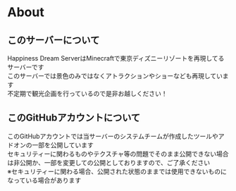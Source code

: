 # About
## このサーバーについて
Happiness Dream ServerはMinecraftで東京ディズニーリゾートを再現してるサーバーです  
このサーバーでは景色のみではなくアトラクションやショーなども再現しています  
不定期で観光企画を行っているので是非お越しください！
## このGitHubアカウントについて
このGitHubアカウントでは当サーバーのシステムチームが作成したツールやアドオンの一部を公開しています  
セキュリティーに関わるものやテクスチャ等の問題でそのまま公開できない場合は非公開か、一部を変更しての公開としておりますので、ご了承ください  
※セキュリティーに関わる場合、公開された状態のままでは使用できないものになっている場合があります  

